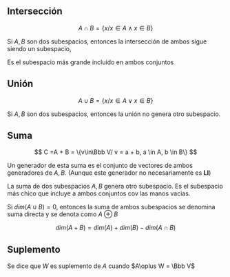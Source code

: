 ## Intersección

$$
A\cap B = \{x/x\in A\land x\in B\}
$$

Si $A, B$ son dos subespacios, entonces la intersección de ambos sigue siendo un subespacio,

Es el subespacio más grande incluido en ambos conjuntos

## Unión

$$
A\cup B = \{x/x\in A\lor x\in B\}
$$

Si $A, B$ son dos subespacios, entonces la unión no genera otro subespacio.

## Suma

$$
C =A + B = \{v\in\Bbb V/ v = a + b, a \in A, b \in B\}
$$

Un generador de esta suma es el conjunto de vectores de ambos generadores de $A,B$. (Aunque este generador no necesariamente es **LI**)

La suma de dos subespacios $A, B$ genera otro subespacio. Es el subespacio más chico que incluye a ambos conjuntos cov las manos vacias.

Si $dim(A\cup B) = 0$, entonces la suma de ambos subespacios se denomina suma directa y se denota como $A \oplus B$

$$
dim(A + B) = dim(A) + dim(B) - dim(A\cap B)
$$

## Suplemento

Se dice que $W$ es suplemento de $A$ cuando $A\oplus W = \Bbb V$
